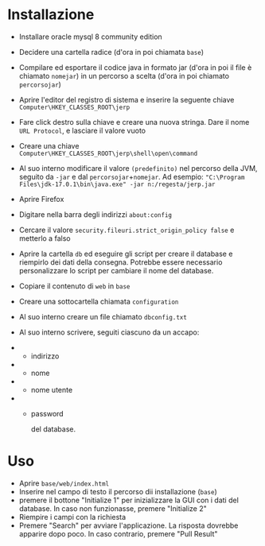 # Installazione

- Installare oracle mysql 8 community edition

- Decidere una cartella radice (d'ora in poi chiamata `base`)

- Compilare ed esportare il codice java in formato jar (d'ora in poi il file è chiamato `nomejar`) in un percorso a scelta (d'ora in poi chiamato `percorsojar`)

- Aprire l'editor del registro di sistema e inserire la seguente chiave `Computer\HKEY_CLASSES_ROOT\jerp`

- Fare click destro sulla chiave e creare una nuova stringa. Dare il nome `URL Protocol`, e lasciare il valore vuoto
- Creare una chiave `Computer\HKEY_CLASSES_ROOT\jerp\shell\open\command`
- Al suo interno modificare il valore `(predefinito)` nel percorso della JVM, seguito da `-jar` e dal `percorsojar`+`nomejar`. Ad esempio: `"C:\Program Files\jdk-17.0.1\bin\java.exe" -jar n:/regesta/jerp.jar`

- Aprire Firefox
- Digitare nella barra degli indirizzi `about:config`
- Cercare il valore `security.fileuri.strict_origin_policy false` e metterlo a falso

- Aprire la cartella `db` ed eseguire gli script per creare il database e riempirlo dei dati della consegna. Potrebbe essere necessario personalizzare lo script per cambiare il nome del database.

- Copiare il contenuto di `web` in `base`

- Creare una sottocartella chiamata `configuration` 

- Al suo interno creare un file chiamato `dbconfig.txt`

- Al suo interno scrivere, seguiti ciascuno da un accapo:

- - indirizzo

- - nome

- - nome utente

- - password

    del database.

# Uso

- Aprire `base/web/index.html`
- Inserire nel campo di testo il percorso dii installazione (`base`)
- premere il bottone "Initialize 1" per inizializzare la GUI con i dati del database. In caso non funzionasse, premere "Initialize 2"
- Riempire i campi con la richiesta
- Premere "Search" per avviare l'applicazione. La risposta dovrebbe apparire dopo poco. In caso contrario, premere "Pull Result"
